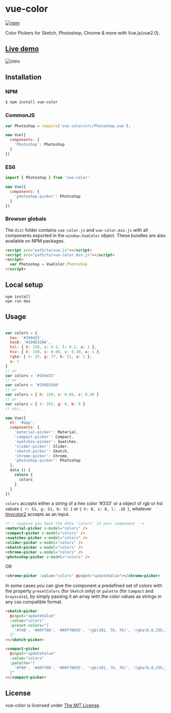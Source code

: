# vue-color 

[![npm](https://img.shields.io/npm/v/vue-color.svg)](https://www.npmjs.com/package/vue-color)

Color Pickers for Sketch, Photoshop, Chrome & more with Vue.js(vue2.0).  

## [Live demo](http://xiaokaike.github.io/vue-color/)

![intro](./intro.png)

## Installation

### NPM
```bash
$ npm install vue-color
```

### CommonJS
```js
var Photoshop = require('vue-color/src/Photoshop.vue');

new Vue({
  components: {
    'Photoshop': Photoshop
  }
})
```

### ES6
```js
import { Photoshop } from 'vue-color'

new Vue({
  components: {
    'photoshop-picker': Photoshop
  }
})
```

### Browser globals
The `dist` folder contains `vue-color.js` and `vue-color.min.js` with all components exported in the <code>window.VueColor</code> object. These bundles are also available on NPM packages.

```html
<script src="path/to/vue.js"></script>
<script src="path/to/vue-color.min.js"></script>
<script>
  var Photoshop = VueColor.Photoshop
</script>
```

## Local setup

```
npm install
npm run dev
```

## Usage

```js

var colors = {
  hex: '#194d33',
  hex8: '#194D33A8',
  hsl: { h: 150, s: 0.5, l: 0.2, a: 1 },
  hsv: { h: 150, s: 0.66, v: 0.30, a: 1 },
  rgba: { r: 25, g: 77, b: 51, a: 1 },
  a: 1
}
// or
var colors = '#194d33'
// or
var colors = '#194D33A8'
// or 
var colors = { h: 150, s: 0.66, v: 0.30 }
// or 
var colors = { r: 255, g: 0, b: 0 }
// etc...

new Vue({
  el: '#app',
  components: {
    'material-picker': Material,
    'compact-picker': Compact,
    'swatches-picker': Swatches,
    'slider-picker': Slider,
    'sketch-picker': Sketch,
    'chrome-picker': Chrome,
    'photoshop-picker': Photoshop
  },
  data () {
    return {
      colors
    }
  }
})

```

`colors` accepts either a string of a hex color '#333' or a object of rgb or hsl values `{ r: 51, g: 51, b: 51 }` or `{ h: 0, s: 0, l: .10 }`, whatever [tinycolor2](https://www.npmjs.com/package/tinycolor2) accepts as an input.

```html
<!-- suppose you have the data 'colors' in your component -->
<material-picker v-model="colors" />
<compact-picker v-model="colors" />
<swatches-picker v-model="colors" />
<slider-picker v-model="colors" />
<sketch-picker v-model="colors" />
<chrome-picker v-model="colors" />
<photoshop-picker v-model="colors" />
```

OR

```html
<chrome-picker :value="colors" @input="updateValue"></chrome-picker>
```

In some cases you can give the component a predefined set of colors with the property `presetColors` (for `Sketch` only) or `palette` (for `Compact` and `Grayscale`), by simply passing it an array with the color values as strings in any css compatible format.

```html
<sketch-picker 
  @input="updateValue"
  :value="colors"
  :preset-colors="[ 
    '#f00', '#00ff00', '#00ff0055', 'rgb(201, 76, 76)', 'rgba(0,0,255,1)', 'hsl(89, 43%, 51%)', 'hsla(89, 43%, 51%, 0.6)'
  ]"
></sketch-picker>

<compact-picker 
  @input="updateValue"
  :value="colors"
  :palette="[ 
    '#f00', '#00ff00', '#00ff0055', 'rgb(201, 76, 76)', 'rgba(0,0,255,1)', 'hsl(89, 43%, 51%)', 'hsla(89, 43%, 51%, 0.6)'
  ]"
></compact-picker>
```

## License

vue-color is licensed under [The MIT License](LICENSE).
